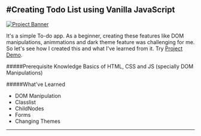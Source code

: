 #Creating Todo List using Vanilla JavaScript  
---
[![Project Banner](../02-To-Do-List/assets/demo.gif "Click To View Demo")](https://karan-kmr.github.io/To-Do-List/)

It's a simple To-do app. As a beginner, creating these features like DOM manipulations, animmations and dark theme feature was challenging for me. So let's see how I created this and what I've learned from it. Try [Project Demo](https://karan-kmr.github.io/To-Do-List/).

#####Prerequisite Knowledge
Basics of HTML, CSS and JS (specially DOM Manipulations)

#####What've Learned

+ DOM Manipulation
+ Classlist 
+ ChildNodes
+ Forms
+ Changing Themes 
---